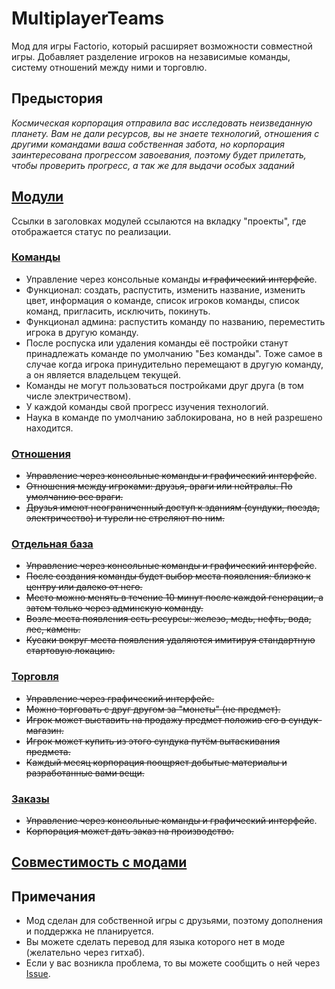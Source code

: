 # MultiplayerTeams

Мод для игры Factorio, который расширяет возможности совместной игры.
Добавляет разделение игроков на независимые команды, систему отношений между ними и торговлю.

## Предыстория

*Космическая корпорация отправила вас исследовать неизведанную планету. Вам не дали ресурсов, вы не знаете технологий, отношения с другими командами ваша собственная забота, но корпорация заинтересована прогрессом завоевания, поэтому будет прилетать, чтобы проверить прогресс, а так же для выдачи особых заданий*

## [Модули](https://github.com/nyafnir/multiplayer-teams/projects?type=classic)

Ссылки в заголовках модулей ссылаются на вкладку "проекты", где отображается статус по реализации.

### [Команды](https://github.com/nyafnir/multiplayer-teams/projects/1)

- Управление через консольные команды ~~и графический интерфейс~~.
- Функционал: создать, распустить, изменить название, изменить цвет, информация о команде, список игроков команды, список команд, пригласить, исключить, покинуть.
- Функционал админа: распустить команду по названию, переместить игрока в другую команду.
- После роспуска или удаления команды её постройки станут принадлежать команде по умолчанию "Без команды". Тоже самое в случае когда игрока принудительно перемещают в другую команду, а он является владельцем текущей.
- Команды не могут пользоваться постройками друг друга (в том числе электричеством).
- У каждой команды свой прогресс изучения технологий.
- Наука в команде по умолчанию заблокирована, но в ней разрешено находится.

### [Отношения](https://github.com/nyafnir/multiplayer-teams/projects/5)

- ~~Управление через консольные команды и графический интерфейс~~.
- ~~Отношения между игроками: друзья, враги или нейтралы. По умолчанию все враги.~~
- ~~Друзья имеют неограниченный доступ к зданиям (сундуки, поезда, электричество) и турели не стреляют по ним.~~

### [Отдельная база](https://github.com/nyafnir/multiplayer-teams/projects/6)

- ~~Управление через консольные команды и графический интерфейс~~.
- ~~После создания команды будет выбор места появления: близко к центру или далеко от него.~~
- ~~Место можно менять в течение 10 минут после каждой генерации, а затем только через админскую команду.~~
- ~~Возле места появления есть ресурсы: железо, медь, нефть, вода, лес, камень.~~
- ~~Кусаки вокруг места появления удаляются имитируя стандартную стартовую локацию.~~

### [Торговля](https://github.com/nyafnir/multiplayer-teams/projects/8)

- ~~Управление через графический интерфейс.~~
- ~~Можно торговать с друг другом за "монеты" (не предмет).~~
- ~~Игрок может выставить на продажу предмет положив его в сундук-магазин.~~
- ~~Игрок может купить из этого сундука путём вытаскивания предмета.~~
- ~~Каждый месяц корпорация поощряет добытые материалы и разработанные вами вещи.~~

### [Заказы](https://github.com/nyafnir/multiplayer-teams/projects/7)

- ~~Управление через консольные команды и графический интерфейс~~.
- ~~Корпорация может дать заказ на производство.~~

## [Совместимость с модами](./COMPATIBLE.md)

## Примечания

- Мод сделан для собственной игры с друзьями, поэтому дополнения и поддержка не планируется.
- Вы можете сделать перевод для языка которого нет в моде (желательно через гитхаб).
- Если у вас возникла проблема, то вы можете сообщить о ней через [Issue](https://github.com/nyafnir/multiplayer-teams/issues).
